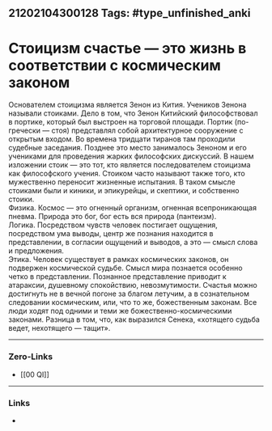 21202104300128
Tags: #type_unfinished_anki
---
# Стоицизм счастье — это жизнь в соответствии с космическим законом

Основателем стоицизма является Зенон из Кития. Учеников Зенона называли стоиками. Дело в том, что Зенон Китийский философствовал в портике, который был выстроен на торговой площади. Портик (по-гречески — стоя) представлял собой архитектурное сооружение с открытым входом. Во времена тридцати тиранов там проходили судебные заседания. Позднее это место занималось Зеноном и его учениками для проведения жарких философских дискуссий. В нашем изложении стоик — это тот, кто является последователем стоицизма как философского учения. Стоиком часто называют также того, кто мужественно переносит жизненные испытания. В таком смысле стоиками были и киники, и эпикурейцы, и скептики, и собственно стоики.<br>Физика. Космос — это огненный организм, огненная всепроникающая пневма. Природа это бог, бог есть вся природа (пантеизм).<br>Логика. Посредством чувств человек постигает ощущения, посредством ума выводы, центр же познания находится в представлении, в согласии ощущений и выводов, а это — смысл слова и предложения.<br>Этика. Человек существует в рамках космических законов, он подвержен космической судьбе. Смысл мира познается особенно четко в представлении. Познанное представление приводит к атараксии, душевному спокойствию, невозмутимости. Счастья можно достигнуть не в вечной погоне за благом летучим, а в сознательном следовании космическим, или, что то же, божественным законам. Все люди ходят под одними и теми же божественно-космическими законами. Разница в том, что, как выразился Сенека, «хотящего судьба ведет, нехотящего — тащит».

---
### Zero-Links
- [[00 QI]]
---
### Links
-